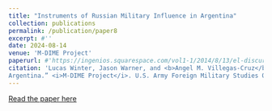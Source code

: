 ```yaml
---
title: "Instruments of Russian Military Influence in Argentina"
collection: publications
permalink: /publication/paper8
excerpt: #''
date: 2024-08-14
venue: 'M-DIME Project'
paperurl: #'https://ingenios.squarespace.com/vol1-1/2014/8/13/el-discurso-de-la-iglesia-protestante-en-torno-a-la-segunda-guerra-mundial-en-la-revista-puerto-rico-evanglico-1940-1945'
citation: 'Lucas Winter, Jason Warner, and <b>Angel M. Villegas-Cruz</b>. 2024. “Instruments of Russian Military Influence in
Argentina.” <i>M-DIME Project</i>. U.S. Army Foreign Military Studies Office.'
---
```

[Read the paper here](https://hg2wordpressfmsostor01.z2.web.core.usgovcloudapi.net/M-DIME/2024-08/TRADOCG2_FMSO_2024AUG08_MDIME_RUS_Argentina.pdf)


<!--
Lucas Winter, JasonWarner, and Angel M. Villegas-Cruz. 2024. “Instruments of Chinese Military Influence in
Argentina.” M-DIME Project. U.S. Army Foreign Military Studies Office.
Lucas Winter, JasonWarner, and Angel M. Villegas-Cruz. 2024. “Instruments of Russian Military Influence in
Argentina.” M-DIME Project. U.S. Army Foreign Military Studies Office.
-->

